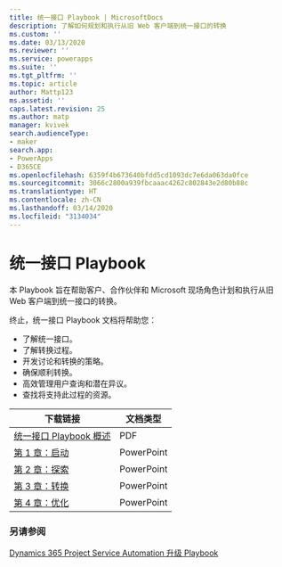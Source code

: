 ```yaml
---
title: 统一接口 Playbook | MicrosoftDocs
description: 了解如何规划和执行从旧 Web 客户端到统一接口的转换
ms.custom: ''
ms.date: 03/13/2020
ms.reviewer: ''
ms.service: powerapps
ms.suite: ''
ms.tgt_pltfrm: ''
ms.topic: article
author: Mattp123
ms.assetid: ''
caps.latest.revision: 25
ms.author: matp
manager: kvivek
search.audienceType:
- maker
search.app:
- PowerApps
- D365CE
ms.openlocfilehash: 6359f4b673640bfdd5cd1093dc7e6da063da0fce
ms.sourcegitcommit: 3066c2800a939fbcaaac4262c802843e2d80b88c
ms.translationtype: HT
ms.contentlocale: zh-CN
ms.lasthandoff: 03/14/2020
ms.locfileid: "3134034"
---
```

# <a name="unified-interface-playbook"></a>统一接口 Playbook

本 Playbook 旨在帮助客户、合作伙伴和 Microsoft 现场角色计划和执行从旧 Web 客户端到统一接口的转换。

终止，统一接口 Playbook 文档将帮助您：
- 了解统一接口。 
- 了解转换过程。
- 开发讨论和转换的策略。
- 确保顺利转换。
- 高效管理用户查询和潜在异议。
- 查找将支持此过程的资源。

|下载链接  |文档类型  |
|---------|---------|
|[统一接口 Playbook 概述](https://download.microsoft.com/download/A/F/3/AF3D45A7-4F38-41BE-8956-1DF7A4A5AFDB/dynamics365unifiedinterfaceplaybook.pdf)      |   PDF      |
|[第 1 章：启动](https://download.microsoft.com/download/A/F/3/AF3D45A7-4F38-41BE-8956-1DF7A4A5AFDB/playbook-ch1-initiate.pptx)     |  PowerPoint       |
|[第 2 章：探索](https://download.microsoft.com/download/A/F/3/AF3D45A7-4F38-41BE-8956-1DF7A4A5AFDB/playbook-ch-2-explore.pptx)     |  PowerPoint       |
| [第 3 章：转换](https://download.microsoft.com/download/A/F/3/AF3D45A7-4F38-41BE-8956-1DF7A4A5AFDB/playbook-ch3-transition.pptx)|  PowerPoint     |
| [第 4 章：优化](https://download.microsoft.com/download/A/F/3/AF3D45A7-4F38-41BE-8956-1DF7A4A5AFDB/playbook-ch4-optimize.pptx)  | PowerPoint  |

### <a name="see-also"></a>另请参阅
[Dynamics 365 Project Service Automation 升级 Playbook](https://aka.ms/PSAUCIUpgrade)

